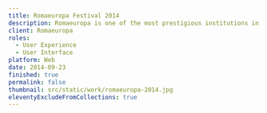 ```yaml
---
title: Romaeuropa Festival 2014
description: Romaeuropa is one of the most prestigious institutions in Italy and Europe for the diffusion of contemporary art, theatre, dance and music. I co-designed the end-to-end process of the first responsive Romaeuropa website.
client: Romaeuropa
roles:
  - User Experience
  - User Interface
platform: Web
date: 2014-09-23
finished: true
permalink: false
thumbnail: src/static/work/romaeuropa-2014.jpg
eleventyExcludeFromCollections: true
---
```

